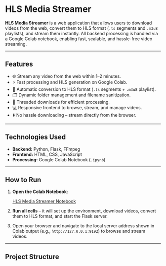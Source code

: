 # HLS Media Streamer

**HLS Media Streamer** is a web application that allows users to download videos from the web, convert them to HLS format (`.ts` segments and `.m3u8` playlists), and stream them instantly. All backend processing is handled via a Google Colab notebook, enabling fast, scalable, and hassle-free video streaming.

---

## Features

- 🌐 Stream any video from the web within 1–2 minutes.
- ⚡ Fast processing and HLS generation on Google Colab.
- 🔀 Automatic conversion to HLS format (`.ts` segments + `.m3u8` playlist).
- 🗂️ Dynamic folder management and filename sanitization.
- 🧵 Threaded downloads for efficient processing.
- 💻 Responsive frontend to browse, stream, and manage videos.
- ⬇️ No hassle downloading – stream directly from the browser.

---

## Technologies Used

- **Backend:** Python, Flask, FFmpeg  
- **Frontend:** HTML, CSS, JavaScript  
- **Processing:** Google Colab Notebook (`.ipynb`)  

---

## How to Run

1. **Open the Colab Notebook**:

   [HLS Media Streamer Notebook](movie_player.ipynb)

2. **Run all cells** – it will set up the environment, download videos, convert them to HLS format, and start the Flask server.  

3. Open your browser and navigate to the local server address shown in Colab output (e.g., `http://127.0.0.1:9192`) to browse and stream videos.

---

## Project Structure

